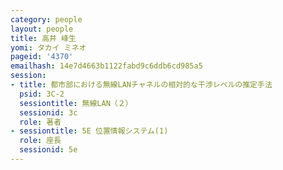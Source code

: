 ```yaml
---
category: people
layout: people
title: 高井 峰生
yomi: タカイ ミネオ
pageid: '4370'
emailhash: 14e7d4663b1122fabd9c6ddb6cd985a5
session:
- title: 都市部における無線LANチャネルの相対的な干渉レベルの推定手法
  psid: 3C-2
  sessiontitle: 無線LAN（２）
  sessionid: 3c
  role: 著者
- sessiontitle: 5E 位置情報システム(1)
  role: 座長
  sessionid: 5e
---
```

